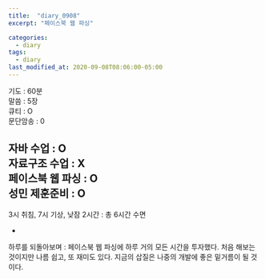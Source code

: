 ```yaml
---
title:  "diary_0908"
excerpt: "페이스북 웹 파싱"

categories:
  - diary
tags:
  - diary
last_modified_at: 2020-09-08T08:06:00-05:00
---
```


기도 : 60분  
말씀 : 5장  
큐티 : O  
문단암송 : 0  

자바 수업 : O  
자료구조 수업 : X  
페이스북 웹 파싱 : O  
성민 제훈준비 : O  
-
3시 취침, 7시 기상, 낮잠 2시간 : 총 6시간 수면  

-

하루를 되돌아보며 : 페이스북 웹 파싱에 하루 거의 모든 시간을 투자했다. 처음 해보는 것이지만 나름 쉽고, 또 재미도 있다. 지금의 삽질은 나중의 개발에 좋은 밑거름이 될 것이다. 
